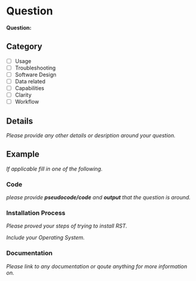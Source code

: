 # Question

**Question:**

## Category

- [ ] Usage 
- [ ] Troubleshooting
- [ ] Software Design
- [ ] Data related
- [ ] Capabilities
- [ ] Clarity 
- [ ] Workflow

## Details

*Please provide any other details or desription around your question.*

## Example  

*If applicable fill in one of the following.*

### Code

*please provide **pseudocode/code** and **output** that the question is around.*

### Installation Process 

*Please proved your steps of trying to install RST.*

*Include your Operating System.* 

### Documentation

*Please link to any documentation or qoute anything for more information on.*
